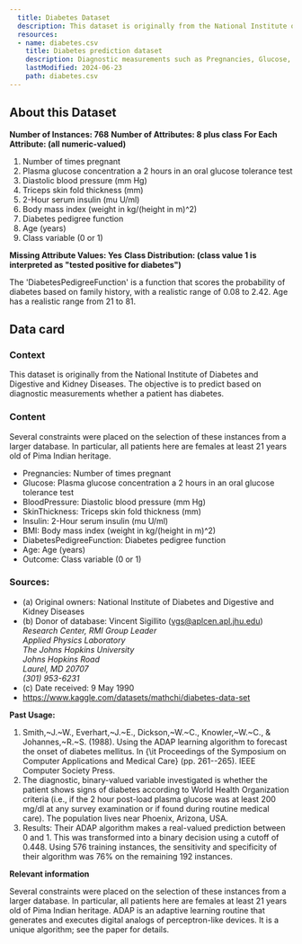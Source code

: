 ```yaml
---
  title: Diabetes Dataset
  description: This dataset is originally from the National Institute of Diabetes and Digestive and Kidney Diseases. The objective is to predict based on diagnostic measurements, incl. glucose levels and insulin, whether a patient has diabetes.
  resources:
  - name: diabetes.csv
    title: Diabetes prediction dataset
    description: Diagnostic measurements such as Pregnancies, Glucose, BloodPressure, SkinThickness,	Insulin, BMI,	DiabetesPedigreeFunction,	Age and the	Outcome of the prediction experiment.
    lastModified: 2024-06-23
    path: diabetes.csv
---
```


## About this Dataset

**Number of Instances: 768**
**Number of Attributes: 8 plus class**
**For Each Attribute: (all numeric-valued)**
1. Number of times pregnant
2. Plasma glucose concentration a 2 hours in an oral glucose tolerance test
3. Diastolic blood pressure (mm Hg)
4. Triceps skin fold thickness (mm)
5. 2-Hour serum insulin (mu U/ml)
6. Body mass index (weight in kg/(height in m)^2)
7. Diabetes pedigree function
8. Age (years)
9. Class variable (0 or 1)

**Missing Attribute Values: Yes**
**Class Distribution: (class value 1 is interpreted as "tested positive for
diabetes")**

The 'DiabetesPedigreeFunction' is a function that scores the probability of diabetes based on family history, with a realistic range of 0.08 to 2.42. Age has a realistic range from 21 to 81.

## Data card 

### Context
This dataset is originally from the National Institute of Diabetes and Digestive and Kidney Diseases. The objective is to predict based on diagnostic measurements whether a patient has diabetes.

### Content
Several constraints were placed on the selection of these instances from a larger database. In particular, all patients here are females at least 21 years old of Pima Indian heritage.

- Pregnancies: Number of times pregnant
- Glucose: Plasma glucose concentration a 2 hours in an oral glucose tolerance test
- BloodPressure: Diastolic blood pressure (mm Hg)
- SkinThickness: Triceps skin fold thickness (mm)
- Insulin: 2-Hour serum insulin (mu U/ml)
- BMI: Body mass index (weight in kg/(height in m)^2)
- DiabetesPedigreeFunction: Diabetes pedigree function
- Age: Age (years)
- Outcome: Class variable (0 or 1)

### Sources:

- (a) Original owners: National Institute of Diabetes and Digestive and Kidney Diseases
- (b) Donor of database: Vincent Sigillito (vgs@aplcen.apl.jhu.edu)     
_Research Center, RMI Group Leader_    
_Applied Physics Laboratory_      
_The Johns Hopkins University_      
_Johns Hopkins Road_     
_Laurel, MD 20707_     
_(301) 953-6231_     
- (c) Date received: 9 May 1990
- https://www.kaggle.com/datasets/mathchi/diabetes-data-set

**Past Usage:**

1. Smith,~J.~W., Everhart,~J.~E., Dickson,~W.~C., Knowler,~W.~C., \&
   Johannes,~R.~S. (1988). Using the ADAP learning algorithm to forecast
   the onset of diabetes mellitus.  In {\it Proceedings of the Symposium
   on Computer Applications and Medical Care} (pp. 261--265).  IEEE
   Computer Society Press.
2. The diagnostic, binary-valued variable investigated is whether the
   patient shows signs of diabetes according to World Health Organization
   criteria (i.e., if the 2 hour post-load plasma glucose was at least 
   200 mg/dl at any survey  examination or if found during routine medical
   care).   The population lives near Phoenix, Arizona, USA.
3. Results: Their ADAP algorithm makes a real-valued prediction between
   0 and 1.  This was transformed into a binary decision using a cutoff of 
   0.448.  Using 576 training instances, the sensitivity and specificity
   of their algorithm was 76% on the remaining 192 instances.

**Relevant information**

Several constraints were placed on the selection of these instances from a larger database.  In particular, all patients here are females at least 21 years old of Pima Indian heritage.  ADAP is an adaptive learning routine that generates and executes digital analogs of perceptron-like devices.  It is a unique algorithm; see the paper for details.

